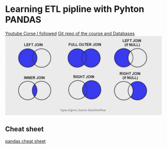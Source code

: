 # Learning ETL pipline with Pyhton PANDAS
[Youtube Corse I followed](https://www.youtube.com/watch?v=2uvysYbKdjM)
[Git repo of the course and Databases](https://github.com/KeithGalli/complete-pandas-tutorial)
![types of joins](joins.png)



## Cheat sheet 
[pandas cheat sheet](pandas-cheat-sheet.md.html)
